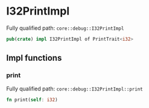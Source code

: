 # I32PrintImpl

Fully qualified path: `core::debug::I32PrintImpl`

```rust
pub(crate) impl I32PrintImpl of PrintTrait<i32>
```

## Impl functions

### print

Fully qualified path: `core::debug::I32PrintImpl::print`

```rust
fn print(self: i32)
```


